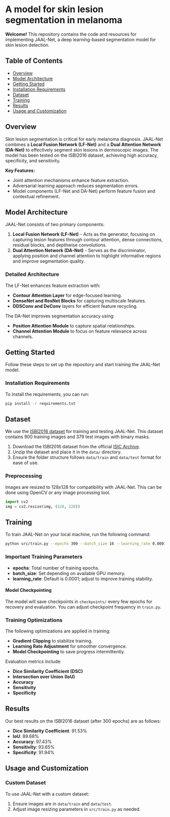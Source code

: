 # A model for skin lesion segmentation in melanoma

**Welcome!** This repository contains the code and resources for implementing JAAL-Net, a deep learning-based segmentation model for skin lesion detection.

## Table of Contents
- [Overview](#overview)
- [Model Architecture](#model-architecture)
- [Getting Started](#getting-started)
- [Installation Requirements](#installation-requirements)
- [Dataset](#dataset)
- [Training](#training)
- [Results](#results)
- [Usage and Customization](#usage-and-customization)

## Overview

Skin lesion segmentation is critical for early melanoma diagnosis. JAAL-Net combines a **Local Fusion Network (LF-Net)** and a **Dual Attention Network (DA-Net)** to effectively segment skin lesions in dermoscopic images. The model has been tested on the ISBI2016 dataset, achieving high accuracy, specificity, and sensitivity.

**Key Features:**
- Joint attention mechanisms enhance feature extraction.
- Adversarial learning approach reduces segmentation errors.
- Model components (LF-Net and DA-Net) perform feature fusion and contextual refinement.

## Model Architecture

JAAL-Net consists of two primary components:
1. **Local Fusion Network (LF-Net)** - Acts as the generator, focusing on capturing lesion features through contour attention, dense connections, residual blocks, and depthwise convolutions.
2. **Dual Attention Network (DA-Net)** - Serves as the discriminator, applying position and channel attention to highlight informative regions and improve segmentation quality.

### Detailed Architecture
The LF-Net enhances feature extraction with:
- **Contour Attention Layer** for edge-focused learning.
- **DenseNet and ResNet Blocks** for capturing multiscale features.
- **DDSConv and DeConv** layers for efficient feature recycling.

The DA-Net improves segmentation accuracy using:
- **Position Attention Module** to capture spatial relationships.
- **Channel Attention Module** to focus on feature relevance across channels.


## Getting Started

Follow these steps to set up the repository and start training the JAAL-Net model.

### Installation Requirements

To install the requirements, you can run:
```bash
pip install -r requirements.txt
```

## Dataset

We use the [ISBI2016 dataset](https://challenge.isic-archive.com/data/) for training and testing JAAL-Net. This dataset contains 900 training images and 379 test images with binary masks.

1. Download the ISBI2016 dataset from the official [ISIC Archive](https://challenge.isic-archive.com/data/).
2. Unzip the dataset and place it in the `data/` directory.
3. Ensure the folder structure follows `data/train` and `data/test` format for ease of use.

### Preprocessing
Images are resized to 128x128 for compatibility with JAAL-Net. This can be done using OpenCV or any image processing tool.

```python
import cv2
img = cv2.resize(img, (128, 128))
```

## Training

To train JAAL-Net on your local machine, run the following command:
```bash
python src/train.py --epochs 300 --batch_size 16 --learning_rate 0.0001
```

### Important Training Parameters
- **epochs**: Total number of training epochs.
- **batch_size**: Set depending on available GPU memory.
- **learning_rate**: Default is 0.0001; adjust to improve training stability.

#### Model Checkpointing
The model will save checkpoints in `checkpoints/` every few epochs for recovery and evaluation. You can adjust checkpoint frequency in `train.py`.

### Training Optimizations
The following optimizations are applied in training:
- **Gradient Clipping** to stabilize training.
- **Learning Rate Adjustment** for smoother convergence.
- **Model Checkpointing** to save progress intermittently.


Evaluation metrics include:
- **Dice Similarity Coefficient (DSC)**
- **Intersection over Union (IoU)**
- **Accuracy**
- **Sensitivity**
- **Specificity**

## Results

Our best results on the ISBI2016 dataset (after 300 epochs) are as follows:
- **Dice Similarity Coefficient**: 91.53%
- **IoU**: 89.68%
- **Accuracy**: 97.43%
- **Sensitivity**: 93.65%
- **Specificity**: 91.94%


## Usage and Customization

### Custom Dataset
To use JAAL-Net with a custom dataset:
1. Ensure images are in `data/train` and `data/test`.
2. Adjust image resizing parameters in `src/train.py` as needed.

